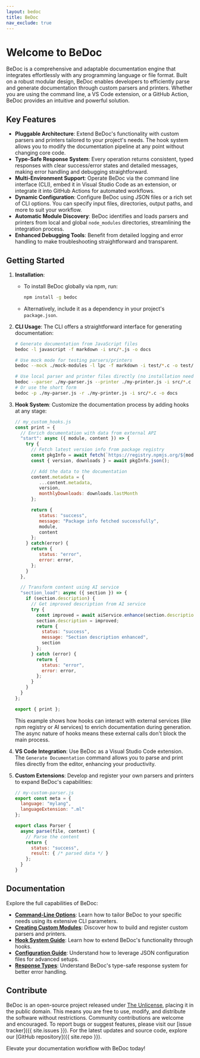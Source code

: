 ```yaml
---
layout: bedoc
title: BeDoc
nav_exclude: true
---
```


# Welcome to BeDoc

BeDoc is a comprehensive and adaptable documentation engine that integrates
effortlessly with any programming language or file format. Built on a robust
modular design, BeDoc enables developers to efficiently parse and generate
documentation through custom parsers and printers. Whether you are using the
command line, a VS Code extension, or a GitHub Action, BeDoc provides an intuitive
and powerful solution.

## Key Features

- **Pluggable Architecture**: Extend BeDoc's functionality with custom parsers and
  printers tailored to your project's needs. The hook system allows you to modify
  the documentation pipeline at any point without changing core code.
- **Type-Safe Response System**: Every operation returns consistent, typed
  responses with clear success/error states and detailed messages, making error
  handling and debugging straightforward.
- **Multi-Environment Support**: Operate BeDoc via the command line interface
  (CLI), embed it in Visual Studio Code as an extension, or integrate it into
  GitHub Actions for automated workflows.
- **Dynamic Configuration**: Configure BeDoc using JSON files or a rich set of CLI
  options. You can specify input files, directories, output paths, and more to
  suit your workflow.
- **Automatic Module Discovery**: BeDoc identifies and loads parsers and printers
  from local and global `node_modules` directories, streamlining the integration
  process.
- **Enhanced Debugging Tools**: Benefit from detailed logging and error handling
  to make troubleshooting straightforward and transparent.

## Getting Started

1. **Installation**:
   - To install BeDoc globally via npm, run:
     ```bash
     npm install -g bedoc
     ```
   - Alternatively, include it as a dependency in your project's `package.json`.

2. **CLI Usage**:
   The CLI offers a straightforward interface for generating documentation:
   ```bash
   # Generate documentation from JavaScript files
   bedoc -l javascript -f markdown -i src/*.js -o docs

   # Use mock mode for testing parsers/printers
   bedoc --mock ./mock-modules -l lpc -f markdown -i test/*.c -o test/docs

   # Use local parser and printer files directly (no installation needed)
   bedoc --parser ./my-parser.js --printer ./my-printer.js -i src/*.c -o docs
   # Or use the short form
   bedoc -p ./my-parser.js -r ./my-printer.js -i src/*.c -o docs
   ```

3. **Hook System**:
   Customize the documentation process by adding hooks at any stage:
   ```javascript
   // my_custom_hooks.js
   const print = {
     // Enrich documentation with data from external API
     "start": async ({ module, content }) => {
       try {
         // Fetch latest version info from package registry
         const pkgInfo = await fetch(`https://registry.npmjs.org/${module}`);
         const { version, downloads } = await pkgInfo.json();

         // Add the data to the documentation
         content.metadata = {
            ...content.metadata,
            version,
            monthlyDownloads: downloads.lastMonth
         };

         return {
            status: "success",
            message: "Package info fetched successfully",
            module,
            content
         };
       } catch(error) {
         return {
            status: "error",
            error: error,
         };
       }
     },

     // Transform content using AI service
     "section_load": async ({ section }) => {
       if (section.description) {
         // Get improved description from AI service
         try {
           const improved = await aiService.enhance(section.description);
           section.description = improved;
           return {
             status: "success",
             message: "Section description enhanced",
             section
           };
         } catch (error) {
           return {
             status: "error",
             error: error,
           };
         }
       }
     }
   };

   export { print };
   ```

   This example shows how hooks can interact with external services (like npm
   registry or AI services) to enrich documentation during generation. The async
   nature of hooks means these external calls don't block the main process.

4. **VS Code Integration**:
   Use BeDoc as a Visual Studio Code extension. The `Generate Documentation`
   command allows you to parse and print files directly from the editor,
   enhancing your productivity.

5. **Custom Extensions**:
   Develop and register your own parsers and printers to expand BeDoc's
   capabilities:
   ```javascript
   // my-custom-parser.js
   export const meta = {
     language: "mylang",
     languageExtension: ".ml"
   };

   export class Parser {
     async parse(file, content) {
       // Parse the content
       return {
         status: "success",
         result: { /* parsed data */ }
       };
     }
   }
   ```

## Documentation

Explore the full capabilities of BeDoc:

- **[Command-Line Options](#)**: Learn how to tailor BeDoc to your specific needs
  using its extensive CLI parameters.
- **[Creating Custom Modules](#)**: Discover how to build and register custom
  parsers and printers.
- **[Hook System Guide](#)**: Learn how to extend BeDoc's functionality through
  hooks.
- **[Configuration Guide](#)**: Understand how to leverage JSON configuration
  files for advanced setups.
- **[Response Types](#)**: Understand BeDoc's type-safe response system for
  better error handling.

## Contribute

BeDoc is an open-source project released under [The Unlicense](https://unlicense.org),
placing it in the public domain. This means you are free to use, modify, and
distribute the software without restrictions. Community contributions are welcome
and encouraged. To report bugs or suggest features, please visit our
[issue tracker]({{ site.issues }}). For the latest updates and source code,
explore our [GitHub repository]({{ site.repo }}).

Elevate your documentation workflow with BeDoc today!
